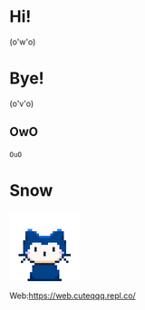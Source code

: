 # Hi!

(o'w'o)

# Bye!

(o'v'o)

## OwO

``OuO``

# Snow 

[![](https://github.com/CuteQQQ/CuteQQQ/blob/main/mona-whisper.gif?raw=true)](https://github.com/CuteQQQ/Snow)

Web:https://web.cuteqqq.repl.co/
